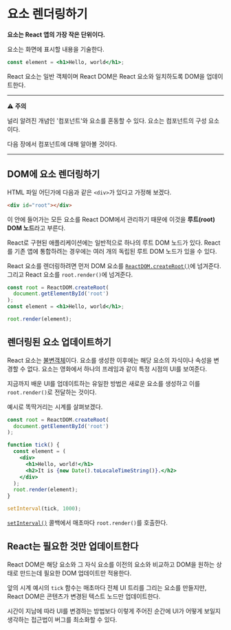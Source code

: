 # 요소 렌더링하기
**요소는 React 앱의 가장 작은 단위이다.**

요소는 화면에 표시할 내용을 기술한다.

```jsx
const element = <h1>Hello, world</h1>;
```

React 요소는 일반 객체이며 React DOM은 React 요소와 일치하도록 DOM을 업데이트한다.

---
:warning: **주의**

널리 알려진 개념인 '컴포넌트'와 요소를 혼동할 수 있다. 요소는 컴포넌트의 구성 요소이다.

다음 장에서 컴포넌트에 대해 알아볼 것이다.

---

## DOM에 요소 렌더링하기
HTML 파일 어딘가에 다음과 같은 `<div>`가 있다고 가정해 보겠다.

```html
<div id="root"></div>
```

이 안에 들어가는 모든 요소를 React DOM에서 관리하기 때문에 이것을 **루트(root) DOM 노드**라고 부른다.

React로 구현된 애플리케이션에는 일반적으로 하나의 루트 DOM 노드가 있다. React를 기존 앱에 통합하려는 경우에는 여러 개의 독립된 루트 DOM 노드가 있을 수 있다.

React 요소를 렌더링하려면 먼저 DOM 요소를 [`ReactDOM.createRoot()`](https://reactjs.org/docs/react-dom-client.html#createroot)에 넘겨준다. 그리고 React 요소를 `root.render()`에 넘겨준다.

```jsx
const root = ReactDOM.createRoot(
  document.getElementById('root')
);
const element = <h1>Hello, world</h1>;

root.render(element);
```

## 렌더링된 요소 업데이트하기
React 요소는 [불변객체](https://ko.wikipedia.org/wiki/%EB%B6%88%EB%B3%80%EA%B0%9D%EC%B2%B4)이다. 요소를 생성한 이후에는 해당 요소의 자식이나 속성을 변경할 수 없다. 요소는 영화에서 하나의 프레임과 같이 특정 시점의 UI를 보여준다.

지금까지 배운 UI를 업데이트하는 유일한 방법은 새로운 요소를 생성하고 이를 `root.render()`로 전달하는 것이다.

예시로 똑딱거리는 시계를 살펴보겠다.

```jsx
const root = ReactDOM.createRoot(
  document.getElementById('root')
);

function tick() {
  const element = (
    <div>
      <h1>Hello, world!</h1>
      <h2>It is {new Date().toLocaleTimeString()}.</h2>
    </div>
  );
  root.render(element);
}

setInterval(tick, 1000);
```

[`setInterval()`](https://developer.mozilla.org/en-US/docs/Web/API/WindowTimers/setInterval) 콜백에서 매초마다 `root.render()`를 호출한다.

## React는 필요한 것만 업데이트한다
React DOM은 해당 요소와 그 자식 요소를 이전의 요소와 비교하고 DOM을 원하는 상태로 만드는데 필요한 DOM 업데이트만 적용한다.

앞의 시계 예시의 `tick` 함수는 매초마다 전체 UI 트리를 그리는 요소를 만들지만, React DOM은 콘텐츠가 변경된 텍스트 노드만 업데이트한다.

시간이 지남에 따라 UI를 변경하는 방법보다 이렇게 주어진 순간에 UI가 어떻게 보일지 생각하는 접근법이 버그를 최소화할 수 있다.
